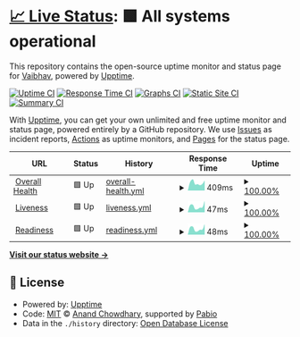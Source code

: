 # [📈 Live Status](https://vaibhav0806.github.io/vala-backend-status): <!--live status--> **🟩 All systems operational**

This repository contains the open-source uptime monitor and status page for [Vaibhav](https://vaibhav0806.github.io/vala-backend-status), powered by [Upptime](https://github.com/upptime/upptime).

[![Uptime CI](https://github.com/vaibhav0806/vala-backend-status/workflows/Uptime%20CI/badge.svg)](https://github.com/vaibhav0806/vala-backend-status/actions?query=workflow%3A%22Uptime+CI%22)
[![Response Time CI](https://github.com/vaibhav0806/vala-backend-status/workflows/Response%20Time%20CI/badge.svg)](https://github.com/vaibhav0806/vala-backend-status/actions?query=workflow%3A%22Response+Time+CI%22)
[![Graphs CI](https://github.com/vaibhav0806/vala-backend-status/workflows/Graphs%20CI/badge.svg)](https://github.com/vaibhav0806/vala-backend-status/actions?query=workflow%3A%22Graphs+CI%22)
[![Static Site CI](https://github.com/vaibhav0806/vala-backend-status/workflows/Static%20Site%20CI/badge.svg)](https://github.com/vaibhav0806/vala-backend-status/actions?query=workflow%3A%22Static+Site+CI%22)
[![Summary CI](https://github.com/vaibhav0806/vala-backend-status/workflows/Summary%20CI/badge.svg)](https://github.com/vaibhav0806/vala-backend-status/actions?query=workflow%3A%22Summary+CI%22)

With [Upptime](https://upptime.js.org), you can get your own unlimited and free uptime monitor and status page, powered entirely by a GitHub repository. We use [Issues](https://github.com/vaibhav0806/vala-backend-status/issues) as incident reports, [Actions](https://github.com/vaibhav0806/vala-backend-status/actions) as uptime monitors, and [Pages](https://vaibhav0806.github.io/vala-backend-status) for the status page.

<!--start: status pages-->
<!-- This summary is generated by Upptime (https://github.com/upptime/upptime) -->
<!-- Do not edit this manually, your changes will be overwritten -->
<!-- prettier-ignore -->
| URL | Status | History | Response Time | Uptime |
| --- | ------ | ------- | ------------- | ------ |
| <img alt="" src="https://icons.duckduckgo.com/ip3/backend.vala.media.ico" height="13"> [Overall Health](https://backend.vala.media/api/v1/health) | 🟩 Up | [overall-health.yml](https://github.com/vaibhav0806/vala-backend-status/commits/HEAD/history/overall-health.yml) | <details><summary><img alt="Response time graph" src="./graphs/overall-health/response-time-week.png" height="20"> 409ms</summary><br><a href="https://vaibhav0806.github.io/vala-backend-status/history/overall-health"><img alt="Response time 409" src="https://img.shields.io/endpoint?url=https%3A%2F%2Fraw.githubusercontent.com%2Fvaibhav0806%2Fvala-backend-status%2FHEAD%2Fapi%2Foverall-health%2Fresponse-time.json"></a><br><a href="https://vaibhav0806.github.io/vala-backend-status/history/overall-health"><img alt="24-hour response time 530" src="https://img.shields.io/endpoint?url=https%3A%2F%2Fraw.githubusercontent.com%2Fvaibhav0806%2Fvala-backend-status%2FHEAD%2Fapi%2Foverall-health%2Fresponse-time-day.json"></a><br><a href="https://vaibhav0806.github.io/vala-backend-status/history/overall-health"><img alt="7-day response time 409" src="https://img.shields.io/endpoint?url=https%3A%2F%2Fraw.githubusercontent.com%2Fvaibhav0806%2Fvala-backend-status%2FHEAD%2Fapi%2Foverall-health%2Fresponse-time-week.json"></a><br><a href="https://vaibhav0806.github.io/vala-backend-status/history/overall-health"><img alt="30-day response time 409" src="https://img.shields.io/endpoint?url=https%3A%2F%2Fraw.githubusercontent.com%2Fvaibhav0806%2Fvala-backend-status%2FHEAD%2Fapi%2Foverall-health%2Fresponse-time-month.json"></a><br><a href="https://vaibhav0806.github.io/vala-backend-status/history/overall-health"><img alt="1-year response time 409" src="https://img.shields.io/endpoint?url=https%3A%2F%2Fraw.githubusercontent.com%2Fvaibhav0806%2Fvala-backend-status%2FHEAD%2Fapi%2Foverall-health%2Fresponse-time-year.json"></a></details> | <details><summary><a href="https://vaibhav0806.github.io/vala-backend-status/history/overall-health">100.00%</a></summary><a href="https://vaibhav0806.github.io/vala-backend-status/history/overall-health"><img alt="All-time uptime 100.00%" src="https://img.shields.io/endpoint?url=https%3A%2F%2Fraw.githubusercontent.com%2Fvaibhav0806%2Fvala-backend-status%2FHEAD%2Fapi%2Foverall-health%2Fuptime.json"></a><br><a href="https://vaibhav0806.github.io/vala-backend-status/history/overall-health"><img alt="24-hour uptime 100.00%" src="https://img.shields.io/endpoint?url=https%3A%2F%2Fraw.githubusercontent.com%2Fvaibhav0806%2Fvala-backend-status%2FHEAD%2Fapi%2Foverall-health%2Fuptime-day.json"></a><br><a href="https://vaibhav0806.github.io/vala-backend-status/history/overall-health"><img alt="7-day uptime 100.00%" src="https://img.shields.io/endpoint?url=https%3A%2F%2Fraw.githubusercontent.com%2Fvaibhav0806%2Fvala-backend-status%2FHEAD%2Fapi%2Foverall-health%2Fuptime-week.json"></a><br><a href="https://vaibhav0806.github.io/vala-backend-status/history/overall-health"><img alt="30-day uptime 100.00%" src="https://img.shields.io/endpoint?url=https%3A%2F%2Fraw.githubusercontent.com%2Fvaibhav0806%2Fvala-backend-status%2FHEAD%2Fapi%2Foverall-health%2Fuptime-month.json"></a><br><a href="https://vaibhav0806.github.io/vala-backend-status/history/overall-health"><img alt="1-year uptime 100.00%" src="https://img.shields.io/endpoint?url=https%3A%2F%2Fraw.githubusercontent.com%2Fvaibhav0806%2Fvala-backend-status%2FHEAD%2Fapi%2Foverall-health%2Fuptime-year.json"></a></details>
| <img alt="" src="https://icons.duckduckgo.com/ip3/backend.vala.media.ico" height="13"> [Liveness](https://backend.vala.media/api/v1/health/liveness) | 🟩 Up | [liveness.yml](https://github.com/vaibhav0806/vala-backend-status/commits/HEAD/history/liveness.yml) | <details><summary><img alt="Response time graph" src="./graphs/liveness/response-time-week.png" height="20"> 47ms</summary><br><a href="https://vaibhav0806.github.io/vala-backend-status/history/liveness"><img alt="Response time 47" src="https://img.shields.io/endpoint?url=https%3A%2F%2Fraw.githubusercontent.com%2Fvaibhav0806%2Fvala-backend-status%2FHEAD%2Fapi%2Fliveness%2Fresponse-time.json"></a><br><a href="https://vaibhav0806.github.io/vala-backend-status/history/liveness"><img alt="24-hour response time 90" src="https://img.shields.io/endpoint?url=https%3A%2F%2Fraw.githubusercontent.com%2Fvaibhav0806%2Fvala-backend-status%2FHEAD%2Fapi%2Fliveness%2Fresponse-time-day.json"></a><br><a href="https://vaibhav0806.github.io/vala-backend-status/history/liveness"><img alt="7-day response time 47" src="https://img.shields.io/endpoint?url=https%3A%2F%2Fraw.githubusercontent.com%2Fvaibhav0806%2Fvala-backend-status%2FHEAD%2Fapi%2Fliveness%2Fresponse-time-week.json"></a><br><a href="https://vaibhav0806.github.io/vala-backend-status/history/liveness"><img alt="30-day response time 47" src="https://img.shields.io/endpoint?url=https%3A%2F%2Fraw.githubusercontent.com%2Fvaibhav0806%2Fvala-backend-status%2FHEAD%2Fapi%2Fliveness%2Fresponse-time-month.json"></a><br><a href="https://vaibhav0806.github.io/vala-backend-status/history/liveness"><img alt="1-year response time 47" src="https://img.shields.io/endpoint?url=https%3A%2F%2Fraw.githubusercontent.com%2Fvaibhav0806%2Fvala-backend-status%2FHEAD%2Fapi%2Fliveness%2Fresponse-time-year.json"></a></details> | <details><summary><a href="https://vaibhav0806.github.io/vala-backend-status/history/liveness">100.00%</a></summary><a href="https://vaibhav0806.github.io/vala-backend-status/history/liveness"><img alt="All-time uptime 100.00%" src="https://img.shields.io/endpoint?url=https%3A%2F%2Fraw.githubusercontent.com%2Fvaibhav0806%2Fvala-backend-status%2FHEAD%2Fapi%2Fliveness%2Fuptime.json"></a><br><a href="https://vaibhav0806.github.io/vala-backend-status/history/liveness"><img alt="24-hour uptime 100.00%" src="https://img.shields.io/endpoint?url=https%3A%2F%2Fraw.githubusercontent.com%2Fvaibhav0806%2Fvala-backend-status%2FHEAD%2Fapi%2Fliveness%2Fuptime-day.json"></a><br><a href="https://vaibhav0806.github.io/vala-backend-status/history/liveness"><img alt="7-day uptime 100.00%" src="https://img.shields.io/endpoint?url=https%3A%2F%2Fraw.githubusercontent.com%2Fvaibhav0806%2Fvala-backend-status%2FHEAD%2Fapi%2Fliveness%2Fuptime-week.json"></a><br><a href="https://vaibhav0806.github.io/vala-backend-status/history/liveness"><img alt="30-day uptime 100.00%" src="https://img.shields.io/endpoint?url=https%3A%2F%2Fraw.githubusercontent.com%2Fvaibhav0806%2Fvala-backend-status%2FHEAD%2Fapi%2Fliveness%2Fuptime-month.json"></a><br><a href="https://vaibhav0806.github.io/vala-backend-status/history/liveness"><img alt="1-year uptime 100.00%" src="https://img.shields.io/endpoint?url=https%3A%2F%2Fraw.githubusercontent.com%2Fvaibhav0806%2Fvala-backend-status%2FHEAD%2Fapi%2Fliveness%2Fuptime-year.json"></a></details>
| <img alt="" src="https://icons.duckduckgo.com/ip3/backend.vala.media.ico" height="13"> [Readiness](https://backend.vala.media/api/v1/health/readiness) | 🟩 Up | [readiness.yml](https://github.com/vaibhav0806/vala-backend-status/commits/HEAD/history/readiness.yml) | <details><summary><img alt="Response time graph" src="./graphs/readiness/response-time-week.png" height="20"> 48ms</summary><br><a href="https://vaibhav0806.github.io/vala-backend-status/history/readiness"><img alt="Response time 48" src="https://img.shields.io/endpoint?url=https%3A%2F%2Fraw.githubusercontent.com%2Fvaibhav0806%2Fvala-backend-status%2FHEAD%2Fapi%2Freadiness%2Fresponse-time.json"></a><br><a href="https://vaibhav0806.github.io/vala-backend-status/history/readiness"><img alt="24-hour response time 83" src="https://img.shields.io/endpoint?url=https%3A%2F%2Fraw.githubusercontent.com%2Fvaibhav0806%2Fvala-backend-status%2FHEAD%2Fapi%2Freadiness%2Fresponse-time-day.json"></a><br><a href="https://vaibhav0806.github.io/vala-backend-status/history/readiness"><img alt="7-day response time 48" src="https://img.shields.io/endpoint?url=https%3A%2F%2Fraw.githubusercontent.com%2Fvaibhav0806%2Fvala-backend-status%2FHEAD%2Fapi%2Freadiness%2Fresponse-time-week.json"></a><br><a href="https://vaibhav0806.github.io/vala-backend-status/history/readiness"><img alt="30-day response time 48" src="https://img.shields.io/endpoint?url=https%3A%2F%2Fraw.githubusercontent.com%2Fvaibhav0806%2Fvala-backend-status%2FHEAD%2Fapi%2Freadiness%2Fresponse-time-month.json"></a><br><a href="https://vaibhav0806.github.io/vala-backend-status/history/readiness"><img alt="1-year response time 48" src="https://img.shields.io/endpoint?url=https%3A%2F%2Fraw.githubusercontent.com%2Fvaibhav0806%2Fvala-backend-status%2FHEAD%2Fapi%2Freadiness%2Fresponse-time-year.json"></a></details> | <details><summary><a href="https://vaibhav0806.github.io/vala-backend-status/history/readiness">100.00%</a></summary><a href="https://vaibhav0806.github.io/vala-backend-status/history/readiness"><img alt="All-time uptime 100.00%" src="https://img.shields.io/endpoint?url=https%3A%2F%2Fraw.githubusercontent.com%2Fvaibhav0806%2Fvala-backend-status%2FHEAD%2Fapi%2Freadiness%2Fuptime.json"></a><br><a href="https://vaibhav0806.github.io/vala-backend-status/history/readiness"><img alt="24-hour uptime 100.00%" src="https://img.shields.io/endpoint?url=https%3A%2F%2Fraw.githubusercontent.com%2Fvaibhav0806%2Fvala-backend-status%2FHEAD%2Fapi%2Freadiness%2Fuptime-day.json"></a><br><a href="https://vaibhav0806.github.io/vala-backend-status/history/readiness"><img alt="7-day uptime 100.00%" src="https://img.shields.io/endpoint?url=https%3A%2F%2Fraw.githubusercontent.com%2Fvaibhav0806%2Fvala-backend-status%2FHEAD%2Fapi%2Freadiness%2Fuptime-week.json"></a><br><a href="https://vaibhav0806.github.io/vala-backend-status/history/readiness"><img alt="30-day uptime 100.00%" src="https://img.shields.io/endpoint?url=https%3A%2F%2Fraw.githubusercontent.com%2Fvaibhav0806%2Fvala-backend-status%2FHEAD%2Fapi%2Freadiness%2Fuptime-month.json"></a><br><a href="https://vaibhav0806.github.io/vala-backend-status/history/readiness"><img alt="1-year uptime 100.00%" src="https://img.shields.io/endpoint?url=https%3A%2F%2Fraw.githubusercontent.com%2Fvaibhav0806%2Fvala-backend-status%2FHEAD%2Fapi%2Freadiness%2Fuptime-year.json"></a></details>

<!--end: status pages-->

[**Visit our status website →**](https://vaibhav0806.github.io/vala-backend-status)

## 📄 License

- Powered by: [Upptime](https://github.com/upptime/upptime)
- Code: [MIT](./LICENSE) © [Anand Chowdhary](https://anandchowdhary.com), supported by [Pabio](https://pabio.com)
- Data in the `./history` directory: [Open Database License](https://opendatacommons.org/licenses/odbl/1-0/)
